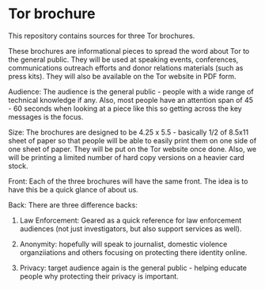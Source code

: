 Tor brochure
============

This repository contains sources for three Tor brochures.

These brochures are informational pieces to spread the word about Tor to
the general public.  They will be used at speaking events, conferences,
communications outreach efforts and donor relations materials (such as
press kits).  They will also be available on the Tor website in PDF form.

Audience:  The audience is the general public - people with a wide range
of technical knowledge if any.  Also, most people have an attention span
of 45 - 60 seconds when looking at a piece like this so getting across the
key messages is the focus.

Size:  The brochures are designed to be 4.25 x 5.5 - basically 1/2 of
8.5x11 sheet of paper so that people will be able to easily print them on
one side of one sheet of paper.  They will be put on the Tor website once
done.  Also, we will be printing a limited number of hard copy versions on
a heavier card stock.

Front: Each of the three brochures will have the same front.  The idea is
to have this be a quick glance of about us.

Back:  There are three difference backs:

 1. Law Enforcement:  Geared as a quick reference for law enforcement
    audiences (not just investigators, but also support services as well).

 2. Anonymity:  hopefully will speak to journalist, domestic violence
    organziiations and others focusing on protecting there identity
    online.

 3. Privacy: target audience again is the general public - helping educate
    people why protecting their privacy is important.

